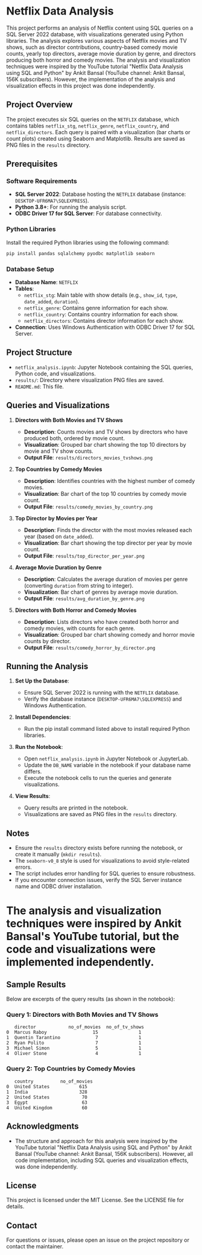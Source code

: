 # Netflix Data Analysis

This project performs an analysis of Netflix content using SQL queries on a SQL Server 2022 database, with visualizations generated using Python libraries. The analysis explores various aspects of Netflix movies and TV shows, such as director contributions, country-based comedy movie counts, yearly top directors, average movie duration by genre, and directors producing both horror and comedy movies. The analysis and visualization techniques were inspired by the YouTube tutorial "Netflix Data Analysis using SQL and Python" by Ankit Bansal (YouTube channel: Ankit Bansal, 156K subscribers). However, the implementation of the analysis and visualization effects in this project was done independently.

## Project Overview

The project executes six SQL queries on the `NETFLIX` database, which contains tables `netflix_stg`, `netflix_genre`, `netflix_country`, and `netflix_directors`. Each query is paired with a visualization (bar charts or count plots) created using Seaborn and Matplotlib. Results are saved as PNG files in the `results` directory.

## Prerequisites

### Software Requirements

- **SQL Server 2022**: Database hosting the `NETFLIX` database (instance: `DESKTOP-UFR6MA7\SQLEXPRESS`).
- **Python 3.8+**: For running the analysis script.
- **ODBC Driver 17 for SQL Server**: For database connectivity.

### Python Libraries

Install the required Python libraries using the following command:

```bash
pip install pandas sqlalchemy pyodbc matplotlib seaborn
```

### Database Setup

- **Database Name**: `NETFLIX`
- **Tables**:
  - `netflix_stg`: Main table with show details (e.g., `show_id`, `type`, `date_added`, `duration`).
  - `netflix_genre`: Contains genre information for each show.
  - `netflix_country`: Contains country information for each show.
  - `netflix_directors`: Contains director information for each show.
- **Connection**: Uses Windows Authentication with ODBC Driver 17 for SQL Server.

## Project Structure

- `netflix_analysis.ipynb`: Jupyter Notebook containing the SQL queries, Python code, and visualizations.
- `results/`: Directory where visualization PNG files are saved.
- `README.md`: This file.

## Queries and Visualizations

1. **Directors with Both Movies and TV Shows**

   - **Description**: Counts movies and TV shows by directors who have produced both, ordered by movie count.
   - **Visualization**: Grouped bar chart showing the top 10 directors by movie and TV show counts.
   - **Output File**: `results/directors_movies_tvshows.png`

2. **Top Countries by Comedy Movies**

   - **Description**: Identifies countries with the highest number of comedy movies.
   - **Visualization**: Bar chart of the top 10 countries by comedy movie count.
   - **Output File**: `results/comedy_movies_by_country.png`

3. **Top Director by Movies per Year**

   - **Description**: Finds the director with the most movies released each year (based on `date_added`).
   - **Visualization**: Bar chart showing the top director per year by movie count.
   - **Output File**: `results/top_director_per_year.png`

4. **Average Movie Duration by Genre**

   - **Description**: Calculates the average duration of movies per genre (converting `duration` from string to integer).
   - **Visualization**: Bar chart of genres by average movie duration.
   - **Output File**: `results/avg_duration_by_genre.png`

5. **Directors with Both Horror and Comedy Movies**

   - **Description**: Lists directors who have created both horror and comedy movies, with counts for each genre.
   - **Visualization**: Grouped bar chart showing comedy and horror movie counts by director.
   - **Output File**: `results/comedy_horror_by_director.png`

## Running the Analysis

1. **Set Up the Database**:

   - Ensure SQL Server 2022 is running with the `NETFLIX` database.
   - Verify the database instance (`DESKTOP-UFR6MA7\SQLEXPRESS`) and Windows Authentication.

2. **Install Dependencies**:

   - Run the pip install command listed above to install required Python libraries.

3. **Run the Notebook**:

   - Open `netflix_analysis.ipynb` in Jupyter Notebook or JupyterLab.
   - Update the `DB_NAME` variable in the notebook if your database name differs.
   - Execute the notebook cells to run the queries and generate visualizations.

4. **View Results**:

   - Query results are printed in the notebook.
   - Visualizations are saved as PNG files in the `results` directory.

## Notes

- Ensure the `results` directory exists before running the notebook, or create it manually (`mkdir results`).
- The `seaborn-v0_8` style is used for visualizations to avoid style-related errors.
- The script includes error handling for SQL queries to ensure robustness.
- If you encounter connection issues, verify the SQL Server instance name and ODBC driver installation.

# The analysis and visualization techniques were inspired by Ankit Bansal's YouTube tutorial, but the code and visualizations were implemented independently.

## Sample Results

Below are excerpts of the query results (as shown in the notebook):

### Query 1: Directors with Both Movies and TV Shows

```
   director            no_of_movies  no_of_tv_shows
0  Marcus Raboy                 15               1
1  Quentin Tarantino             7               1
2  Ryan Polito                   7               1
3  Michael Simon                 5               1
4  Oliver Stone                  4               1
```

### Query 2: Top Countries by Comedy Movies

```
   country          no_of_movies
0  United States           615
1  India                   328
2  United States            70
3  Egypt                    63
4  United Kingdom           60
```

## Acknowledgments

- The structure and approach for this analysis were inspired by the YouTube tutorial "Netflix Data Analysis using SQL and Python" by Ankit Bansal (YouTube channel: Ankit Bansal, 156K subscribers). However, all code implementation, including SQL queries and visualization effects, was done independently.

## License

This project is licensed under the MIT License. See the LICENSE file for details.

## Contact

For questions or issues, please open an issue on the project repository or contact the maintainer.
